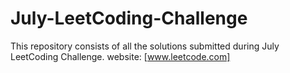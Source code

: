 # July-LeetCoding-Challenge
This repository consists of all the solutions submitted during July LeetCoding Challenge.
website: [www.leetcode.com]
